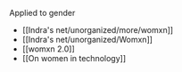 
Applied to gender
- [[Indra's net/unorganized/more/womxn]]
- [[Indra's net/unorganized/Womxn]]
- [[womxn 2.0]]
- [[On women in technology]]
